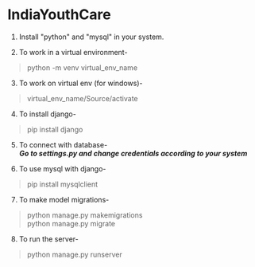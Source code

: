 # IndiaYouthCare
1. Install "python" and "mysql" in your system.

2. To work in a virtual environment-
> python -m venv virtual_env_name

3. To work on virtual env (for windows)-
> virtual_env_name/Source/activate

4. To install django-
> pip install django

5. To connect with database-  
***Go to settings.py and change credentials according to your system***

6. To use mysql with django-
> pip install mysqlclient

7. To make model migrations-
> python manage.py makemigrations  
> python manage.py migrate

8. To run the server-
> python manage.py runserver
